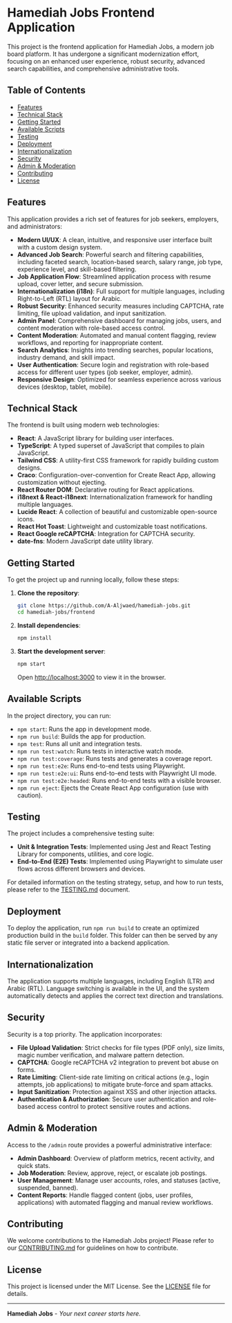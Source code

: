 # Hamediah Jobs Frontend Application

This project is the frontend application for Hamediah Jobs, a modern job board platform. It has undergone a significant modernization effort, focusing on an enhanced user experience, robust security, advanced search capabilities, and comprehensive administrative tools.

## Table of Contents

- [Features](#features)
- [Technical Stack](#technical-stack)
- [Getting Started](#getting-started)
- [Available Scripts](#available-scripts)
- [Testing](#testing)
- [Deployment](#deployment)
- [Internationalization](#internationalization)
- [Security](#security)
- [Admin & Moderation](#admin--moderation)
- [Contributing](#contributing)
- [License](#license)

## Features

This application provides a rich set of features for job seekers, employers, and administrators:

- **Modern UI/UX**: A clean, intuitive, and responsive user interface built with a custom design system.
- **Advanced Job Search**: Powerful search and filtering capabilities, including faceted search, location-based search, salary range, job type, experience level, and skill-based filtering.
- **Job Application Flow**: Streamlined application process with resume upload, cover letter, and secure submission.
- **Internationalization (i18n)**: Full support for multiple languages, including Right-to-Left (RTL) layout for Arabic.
- **Robust Security**: Enhanced security measures including CAPTCHA, rate limiting, file upload validation, and input sanitization.
- **Admin Panel**: Comprehensive dashboard for managing jobs, users, and content moderation with role-based access control.
- **Content Moderation**: Automated and manual content flagging, review workflows, and reporting for inappropriate content.
- **Search Analytics**: Insights into trending searches, popular locations, industry demand, and skill impact.
- **User Authentication**: Secure login and registration with role-based access for different user types (job seeker, employer, admin).
- **Responsive Design**: Optimized for seamless experience across various devices (desktop, tablet, mobile).

## Technical Stack

The frontend is built using modern web technologies:

- **React**: A JavaScript library for building user interfaces.
- **TypeScript**: A typed superset of JavaScript that compiles to plain JavaScript.
- **Tailwind CSS**: A utility-first CSS framework for rapidly building custom designs.
- **Craco**: Configuration-over-convention for Create React App, allowing customization without ejecting.
- **React Router DOM**: Declarative routing for React applications.
- **i18next & React-i18next**: Internationalization framework for handling multiple languages.
- **Lucide React**: A collection of beautiful and customizable open-source icons.
- **React Hot Toast**: Lightweight and customizable toast notifications.
- **React Google reCAPTCHA**: Integration for CAPTCHA security.
- **date-fns**: Modern JavaScript date utility library.

## Getting Started

To get the project up and running locally, follow these steps:

1.  **Clone the repository**:
    ```bash
    git clone https://github.com/A-Aljwaed/hamediah-jobs.git
    cd hamediah-jobs/frontend
    ```

2.  **Install dependencies**:
    ```bash
    npm install
    ```

3.  **Start the development server**:
    ```bash
    npm start
    ```
    Open [http://localhost:3000](http://localhost:3000) to view it in the browser.

## Available Scripts

In the project directory, you can run:

-   `npm start`: Runs the app in development mode.
-   `npm run build`: Builds the app for production.
-   `npm test`: Runs all unit and integration tests.
-   `npm run test:watch`: Runs tests in interactive watch mode.
-   `npm run test:coverage`: Runs tests and generates a coverage report.
-   `npm run test:e2e`: Runs end-to-end tests using Playwright.
-   `npm run test:e2e:ui`: Runs end-to-end tests with Playwright UI mode.
-   `npm run test:e2e:headed`: Runs end-to-end tests with a visible browser.
-   `npm run eject`: Ejects the Create React App configuration (use with caution).

## Testing

The project includes a comprehensive testing suite:

-   **Unit & Integration Tests**: Implemented using Jest and React Testing Library for components, utilities, and core logic.
-   **End-to-End (E2E) Tests**: Implemented using Playwright to simulate user flows across different browsers and devices.

For detailed information on the testing strategy, setup, and how to run tests, please refer to the [TESTING.md](TESTING.md) document.

## Deployment

To deploy the application, run `npm run build` to create an optimized production build in the `build` folder. This folder can then be served by any static file server or integrated into a backend application.

## Internationalization

The application supports multiple languages, including English (LTR) and Arabic (RTL). Language switching is available in the UI, and the system automatically detects and applies the correct text direction and translations.

## Security

Security is a top priority. The application incorporates:

-   **File Upload Validation**: Strict checks for file types (PDF only), size limits, magic number verification, and malware pattern detection.
-   **CAPTCHA**: Google reCAPTCHA v2 integration to prevent bot abuse on forms.
-   **Rate Limiting**: Client-side rate limiting on critical actions (e.g., login attempts, job applications) to mitigate brute-force and spam attacks.
-   **Input Sanitization**: Protection against XSS and other injection attacks.
-   **Authentication & Authorization**: Secure user authentication and role-based access control to protect sensitive routes and actions.

## Admin & Moderation

Access to the `/admin` route provides a powerful administrative interface:

-   **Admin Dashboard**: Overview of platform metrics, recent activity, and quick stats.
-   **Job Moderation**: Review, approve, reject, or escalate job postings.
-   **User Management**: Manage user accounts, roles, and statuses (active, suspended, banned).
-   **Content Reports**: Handle flagged content (jobs, user profiles, applications) with automated flagging and manual review workflows.

## Contributing

We welcome contributions to the Hamediah Jobs project! Please refer to our [CONTRIBUTING.md](CONTRIBUTING.md) for guidelines on how to contribute.

## License

This project is licensed under the MIT License. See the [LICENSE](LICENSE) file for details.

---

**Hamediah Jobs** - *Your next career starts here.*

